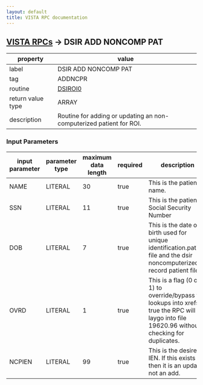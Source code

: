 ```yaml
---
layout: default
title: VISTA RPC documentation
---
```




## [VISTA RPCs](TableOfContent.md) &#8594; DSIR ADD NONCOMP PAT 

 property | value 
--- | --- 
 label | DSIR ADD NONCOMP PAT
 tag | ADDNCPR
 routine | [DSIROI0](http://code.osehra.org/dox/Routine_DSIROI0_source.html)
 return value type | ARRAY
 description | Routine for adding or updating an non-computerized patient for ROI.

### Input Parameters

| input parameter | parameter type | maximum data length | required | description | 
| --- | --- | --- | --- | --- | 
| NAME | LITERAL | 30 | true | This is the patient name. | 
| SSN | LITERAL | 11 | true | This is the patient Social Security Number | 
| DOB | LITERAL | 7 | true | This is the date of birth used for unique identification.patient file and the dsir noncomputerized record patient file. | 
| OVRD | LITERAL | 1 | true | This is a flag (0 or 1) to override/bypass the lookups into xrefs.  If true the RPC will laygo into file 19620.96 without checking for duplicates. | 
| NCPIEN | LITERAL | 99 | true | This is the desired IEN. If this exists then it is an update not an add. | 
